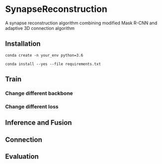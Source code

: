 # SynapseReconstruction
 A synapse reconstruction algorithm combining modified Mask R-CNN and adaptive 3D connection algorithm


## Installation

``
conda create -n your_env python=3.6
``

``
conda install --yes --file requirements.txt
``

## Train

### Change different backbone

### Change different loss

## Inference and Fusion

## Connection

## Evaluation

